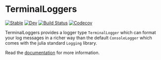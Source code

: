 # TerminalLoggers

[![Stable](https://img.shields.io/badge/docs-stable-blue.svg)](https://JuliaLogging.github.io/TerminalLoggers.jl/stable)
[![Dev](https://img.shields.io/badge/docs-dev-blue.svg)](https://JuliaLogging.github.io/TerminalLoggers.jl/dev)
[![Build Status](https://github.com/JuliaLogging/TerminalLoggers.jl/workflows/CI/badge.svg)](https://github.com/JuliaLogging/TerminalLoggers.jl/actions?query=workflow%3ACI)
[![Codecov](https://codecov.io/gh/JuliaLogging/TerminalLoggers.jl/branch/master/graph/badge.svg)](https://codecov.io/gh/JuliaLogging/TerminalLoggers.jl)

TerminalLoggers provides a logger type `TerminalLogger` which can format your
log messages in a richer way than the default `ConsoleLogger` which comes with
the julia standard `Logging` library.

Read the [documentation](https://JuliaLogging.github.io/TerminalLoggers.jl/stable) for
more information.
